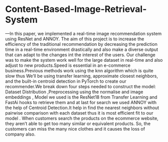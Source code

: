 # Content-Based-Image-Retrieval-System
—In this paper, we implemented a real-time image recommendation system using ResNet and ANNOY. The aim of this project is to increase the efficiency of the traditional recommendation by decreasing the prediction time in a real-time environment drastically and also make a diverse output that can adapt to the changes int the interest of the users. Our challenge was to make the system work well for the large dataset in real-time and also adjust to new products.Speed is essential in an e-commerce business.Previous methods work using the knn algorithm which is quite slow thus We’ll be using transfer learning, approximate closest neighbors, and the built-in centroid detection in PyTorch to create our recommender.We break down four steps needed to construct the model: Dataset Distribution ,Preprocessing using the normalise and image embeddings , Model we used is the ResNet18 from Transfer Learning and FastAi hooks to retrieve them and at last for search we used ANNOY with the help of Centroid Detection.It help in find the nearest neighbors without pairwise comparison with each dataset thus it is most efficient fit to our model . When customers search the products on the ecommerce website, they aren’t able to get too many similar or equivalent products. So, the customers can miss the many nice clothes and it causes the loss of company also.
